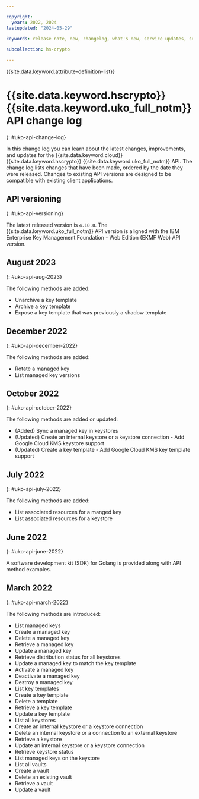 ```yaml
---

copyright:
  years: 2022, 2024
lastupdated: "2024-05-29"

keywords: release note, new, changelog, what's new, service updates, service bulletin

subcollection: hs-crypto

---
```



{{site.data.keyword.attribute-definition-list}}




# {{site.data.keyword.hscrypto}} {{site.data.keyword.uko_full_notm}} API change log
{: #uko-api-change-log}

In this change log you can learn about the latest changes, improvements, and updates for the {{site.data.keyword.cloud}} {{site.data.keyword.hscrypto}} {{site.data.keyword.uko_full_notm}} API. The change log lists changes that have been made, ordered by the date they were released. Changes to existing API versions are designed to be compatible with existing client applications.

## API versioning
{: #uko-api-versioning}


The latest released version is `4.10.0`. The {{site.data.keyword.uko_full_notm}} API version is aligned with the IBM Enterprise Key Management Foundation - Web Edition (EKMF Web) API version.  

## August 2023
{: #uko-api-aug-2023}

The following methods are added: 

- Unarchive a key template
- Archive a key template
- Expose a key template that was previously a shadow template


## December 2022
{: #uko-api-december-2022}

The following methods are added:

- Rotate a managed key
- List managed key versions

## October 2022
{: #uko-api-october-2022}

The following methods are added or updated:

- (Added) Sync a managed key in keystores
- (Updated) Create an internal keystore or a keystore connection - Add Google Cloud KMS keystore support
- (Updated) Create a key template - Add Google Cloud KMS key template support

## July 2022
{: #uko-api-july-2022}

The following methods are added:

- List associated resources for a manged key
- List associated resources for a keystore

## June 2022
{: #uko-api-june-2022}

A software development kit (SDK) for Golang is provided along with API method examples.

## March 2022
{: #uko-api-march-2022}

The following methods are introduced:

- List managed keys
- Create a managed key
- Delete a managed key
- Retrieve a managed key
- Update a managed key
- Retrieve distribution status for all keystores
- Update a managed key to match the key template
- Activate a managed key
- Deactivate a managed key
- Destroy a managed key
- List key templates
- Create a key template
- Delete a template
- Retrieve a key template
- Update a key template
- List all keystores
- Create an internal keystore or a keystore connection
- Delete an internal keystore or a connection to an external keystore
- Retrieve a keystore
- Update an internal keystore or a keystore connection
- Retrieve keystore status
- List managed keys on the keystore
- List all vaults
- Create a vault
- Delete an existing vault
- Retrieve a vault
- Update a vault

